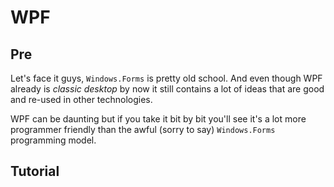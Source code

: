 # WPF
## Pre
Let's face it guys, `Windows.Forms` is pretty old school. And even though WPF already is *classic desktop* by now it still contains a lot of ideas that are good and re-used in other technologies.

WPF can be daunting but if you take it bit by bit you'll see it's a lot more programmer friendly than the awful (sorry to say) `Windows.Forms` programming model.

## Tutorial
